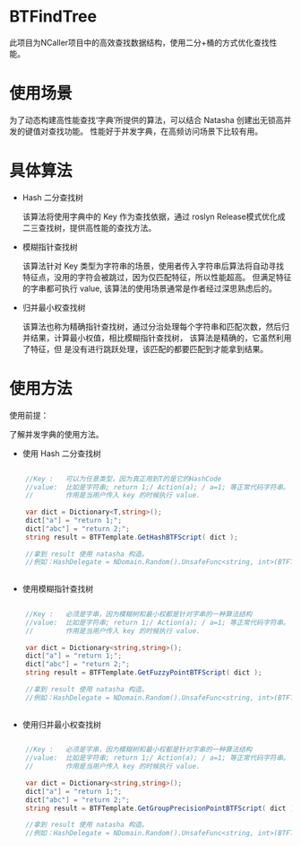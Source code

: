 # BTFindTree
此项目为NCaller项目中的高效查找数据结构，使用二分+桶的方式优化查找性能。

# 使用场景

为了动态构建高性能查找‘字典’所提供的算法，可以结合 Natasha 创建出无锁高并发的键值对查找功能。
性能好于并发字典，在高频访问场景下比较有用。

# 具体算法

- Hash 二分查找树

  该算法将使用字典中的 Key 作为查找依据，通过 roslyn Release模式优化成二三查找树，提供高性能的查找方法。
  
- 模糊指针查找树

  该算法针对 Key 类型为字符串的场景，使用者传入字符串后算法将自动寻找特征点，没用的字符会被跳过，因为仅匹配特征，所以性能超高。
  但满足特征的字串都可执行 value, 该算法的使用场景通常是作者经过深思熟虑后的。
  
 - 归并最小权查找树

    该算法也称为精确指针查找树，通过分治处理每个字符串和匹配次数，然后归并结果，计算最小权值，相比模糊指针查找树，
  该算法是精确的，它虽然利用了特征，但   是没有进行跳跃处理，该匹配的都要匹配到才能拿到结果。  
  



# 使用方法

使用前提：

  了解并发字典的使用方法。


- 使用 Hash 二分查找树

```C# 
  
    //Key :   可以为任意类型，因为真正用到T的是它的HashCode
    //value:  比如是字符串; return 1;/ Action(a); / a=1; 等正常代码字符串。
    //        作用是当用户传入 key 的时候执行 value.
    
    var dict = Dictionary<T,string>();
    dict["a"] = "return 1;";
    dict["abc"] = "return 2;";
    string result = BTFTemplate.GetHashBTFScript( dict );
    
    //拿到 result 使用 natasha 构造。
    //例如：HashDelegate = NDomain.Random().UnsafeFunc<string, int>(BTFTemplate.GetHashBTFScript(ScriptDict) + "return default;");
    
 ```
 
 - 使用模糊指针查找树
 
 
```C# 
  
    //Key :   必须是字串，因为模糊树和最小权都是针对字串的一种算法结构
    //value:  比如是字符串; return 1;/ Action(a); / a=1; 等正常代码字符串。
    //        作用是当用户传入 key 的时候执行 value.
    
    var dict = Dictionary<string,string>();
    dict["a"] = "return 1;";
    dict["abc"] = "return 2;";
    string result = BTFTemplate.GetFuzzyPointBTFScript( dict );
    
    //拿到 result 使用 natasha 构造。
    //例如：HashDelegate = NDomain.Random().UnsafeFunc<string, int>(BTFTemplate.GetFuzzyPointBTFScript(ScriptDict) + "return default;");
    
 ```
 
  - 使用归并最小权查找树
 
 
```C# 
  
    //Key :   必须是字串，因为模糊树和最小权都是针对字串的一种算法结构
    //value:  比如是字符串; return 1;/ Action(a); / a=1; 等正常代码字符串。
    //        作用是当用户传入 key 的时候执行 value.
    
    var dict = Dictionary<string,string>();
    dict["a"] = "return 1;";
    dict["abc"] = "return 2;";
    string result = BTFTemplate.GetGroupPrecisionPointBTFScript( dict );
    
    //拿到 result 使用 natasha 构造。
    //例如：HashDelegate = NDomain.Random().UnsafeFunc<string, int>(BTFTemplate.GetPrecisionPointBTFScript(ScriptDict) + "return default;");
    
 ```  
 
 
 
